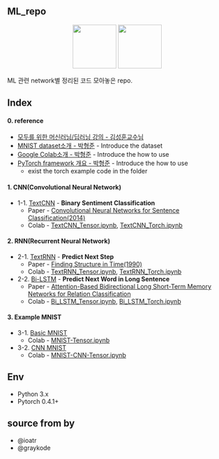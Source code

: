 ## ML_repo 

<p align="center"><img width="100" src="https://upload.wikimedia.org/wikipedia/commons/thumb/1/11/TensorFlowLogo.svg/225px-TensorFlowLogo.svg.png" />  <img width="100" src="https://media-thumbs.golden.com/OLqzmrmwAzY1P7Sl29k2T9WjJdM=/200x200/smart/golden-storage-production.s3.amazonaws.com/topic_images/e08914afa10a4179893eeb07cb5e4713.png" /></p>

ML 관련 network별 정리된 코드 모아놓은 repo. 


## Index
#### 0. reference 
- [모두를 위한 머신러닝/딥러닝 강의 - 김성훈교수님](https://hunkim.github.io/ml/) 
- [MNIST dataset소개 - 박형준](https://github.com/DevHyung/ML_repo/blob/master/ref/%5B190401%5D%20MNIST.pdf) - Introduce the dataset
- [Google Colab소개 - 박형준](https://github.com/DevHyung/ML_repo/blob/master/ref/%5B190408%5D%20Google%20colab.pdf) - Introduce the how to use
- [PyTorch framework 개요 - 박형준](https://github.com/DevHyung/ML_repo/blob/master/ref/%5B190408%5D%20PyTorch.pdf) - Introduce the how to use
  - exist the torch example code in the folder 
  
#### 1. CNN(Convolutional Neural Network)

- 1-1. [TextCNN](https://github.com/DevHyung/ML_repo/tree/master/1-1.TextCNN) - **Binary Sentiment Classification**
  - Paper - [Convolutional Neural Networks for Sentence Classification(2014)](http://www.aclweb.org/anthology/D14-1181)
  - Colab - [TextCNN_Tensor.ipynb](https://colab.research.google.com/drive/1JCxbYSIdtDA-MpaOIDX2qnEiU8gh84ir), [TextCNN_Torch.ipynb](https://colab.research.google.com/drive/1d64elZC54k6UJsQz_VOmsX8D0cFfuKk3)

#### 2. RNN(Recurrent Neural Network)

- 2-1. [TextRNN](https://github.com/DevHyung/ML_repo/tree/master/2-1.TextRNN) - **Predict Next Step**
  - Paper - [Finding Structure in Time(1990)](http://psych.colorado.edu/~kimlab/Elman1990.pdf)
  - Colab - [TextRNN_Tensor.ipynb](https://colab.research.google.com/drive/14Y_KZJGani5CQ2k2kaY8Mz4vKnNRpubg), [TextRNN_Torch.ipynb](https://colab.research.google.com/drive/1SbOU-fkpHmI5DMIgNiAhL1xulcI3XpEl)
- 2-2. [Bi-LSTM](https://github.com/DevHyung/ML_repo/tree/master/2-2.Bi-LSTM) - **Predict Next Word in Long Sentence**
  - Paper - [Attention-Based Bidirectional Long Short-Term Memory Networks for Relation Classification](https://www.aclweb.org/anthology/P16-2034)
  - Colab - [Bi_LSTM_Tensor.ipynb](https://colab.research.google.com/drive/18HrxF3JDlerlyaDR9NMbYI52ZnNRIENr), [Bi_LSTM_Torch.ipynb](https://colab.research.google.com/drive/1IhCC-mFitDRIQ3ghS8wxVxzpQfG4hfnq)

#### 3. Example MNIST
- 3-1. [Basic MNIST](http://solarisailab.com/archives/303)
  - Colab - [MNIST-Tensor.ipynb](https://colab.research.google.com/drive/1wju9m13NEjRgh0pgx65vhCa9mPUN56lg)
- 3-2. [CNN MNIST](https://coderkoo.tistory.com/13)
  - Colab - [MNIST-CNN-Tensor.ipynb](https://coderkoo.tistory.com/13)
## Env

- Python 3.x
- Pytorch 0.4.1+

## source from by 
- @ioatr
- @graykode

